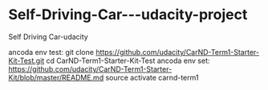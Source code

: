 # Self-Driving-Car---udacity-project
Self Driving Car-udacity

ancoda env test:
git clone https://github.com/udacity/CarND-Term1-Starter-Kit-Test.git
cd CarND-Term1-Starter-Kit-Test
ancoda env set:
https://github.com/udacity/CarND-Term1-Starter-Kit/blob/master/README.md
source activate carnd-term1 

